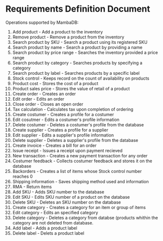 # Requirements Definition Document

Operations supported by MambaDB:

1. Add product - Add a product to the inventory
2. Remove product - Remove a product from the inventory
3. Search product by SKU - Search a product using its registered SKU
4. Search product by name - Search a product by providing a name
5. Search product by price range - Searches the inventory provided a price range
6. Search product by category - Searches products by specifying a category
7. Search product by label - Searches products by a specific label
8. Stock control - Keeps record on the count of availability on products
9. Product cost - Stores the cost of a product
10. Product sales price - Stores the value of retail of a product
11. Create order - Creates an order
12. Edit order - Edits an order
13. Close order - Closes an open order
14. Tax calculation - Calculates tax upon completion of ordering
15. Create costumer - Creates a profile for a costumer
16. Edit cosutmer - Edits a costumer's profile information
17. Delete costumer - Deletes a costumer's profile from the database
18. Create supplier - Creates a profile for a supplier
19. Edit supplier - Edits a supplier's profile information
20. Delete supplier - Deletes a supplier's profile from the database
21. Create invoice - Creates a bill for an order
22. Issue receipt - Issues a receipt upon payment recieved
23. New transaction - Creates a new payment transaction for any order
24. Costumer feedback - Collects costumer feedback and stores it on the database
25. Backorders - Creates a list of items whose Stock control number reaches 0
26. Shipping information - Saves shipping method used and information
27. RMA - Return items
28. Add SKU - Adds SKU number to the database
29. Edit SKU - Edits SKU number of a product on the database
30. Delete SKU - Deletes an SKU number on the database
31. Create category - Creates a category for an item or group of items
32. Edit category - Edits an specified category
33. Delete category - Deletes a category from databse (products whithin the category are not deleted from database.
34. Add label - Adds a product label
35. Delete label - Delets a product label